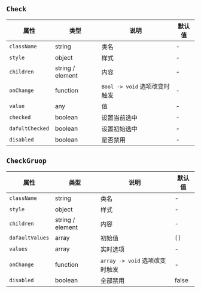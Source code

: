 ## `Check`
属性|类型|说明|默认值
---|---|---|---
`className` | string | 类名 | -
`style` | object | 样式 | -
`children` | string / element | 内容 | -
`onChange` | function | `Bool -> void` 选项改变时触发 |  -
`value` | any | 值 | -
`checked` | boolean | 设置当前选中 | -
`dafultChecked` | boolean | 设置初始选中 | -
`disabled` | boolean | 是否禁用 | -

## `CheckGruop`
属性|类型|说明|默认值
---|---|---|---
`className` | string | 类名 | -
`style` | object | 样式 | -
`children` | string / element | 内容 | -
`dafaultValues` | array | 初始值 | `[]`
`values` | array | 实时选项 | -
`onChange` | function | `array -> void` 选项改变时触发 | -
`disabled` | boolean | 全部禁用 | false
